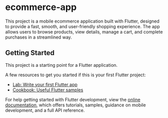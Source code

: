 # ecommerce-app

This project is a mobile ecommerce application built with Flutter, designed to provide a fast, smooth, and user-friendly shopping experience. The app allows users to browse products, view details, manage a cart, and complete purchases in a streamlined way.

## Getting Started

This project is a starting point for a Flutter application.

A few resources to get you started if this is your first Flutter project:

- [Lab: Write your first Flutter app](https://docs.flutter.dev/get-started/codelab)
- [Cookbook: Useful Flutter samples](https://docs.flutter.dev/cookbook)

For help getting started with Flutter development, view the
[online documentation](https://docs.flutter.dev/), which offers tutorials,
samples, guidance on mobile development, and a full API reference.

